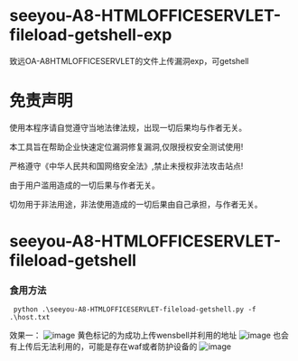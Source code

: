 # seeyou-A8-HTMLOFFICESERVLET-fileload-getshell-exp
致远OA-A8HTMLOFFICESERVLET的文件上传漏洞exp，可getshell

# 免责声明
使用本程序请自觉遵守当地法律法规，出现一切后果均与作者无关。

本工具旨在帮助企业快速定位漏洞修复漏洞,仅限授权安全测试使用!

严格遵守《中华人民共和国网络安全法》,禁止未授权非法攻击站点!

由于用户滥用造成的一切后果与作者无关。

切勿用于非法用途，非法使用造成的一切后果由自己承担，与作者无关。

# seeyou-A8-HTMLOFFICESERVLET-fileload-getshell

### 食用方法

```
 python .\seeyou-A8-HTMLOFFICESERVLET-fileload-getshell.py -f .\host.txt
```

效果一：
![image](https://user-images.githubusercontent.com/66779835/234741209-43aa2536-c080-4695-9ce9-187716469641.png)
黄色标记的为成功上传wensbell并利用的地址
![image](https://user-images.githubusercontent.com/66779835/234741428-4466c54e-f6e5-47bc-86d1-81f54e85fad8.png)
也会有上传后无法利用的，可能是存在waf或者防护设备的
![image](https://user-images.githubusercontent.com/66779835/234741582-24293018-90c6-46fa-a440-90332fb9cf60.png)
